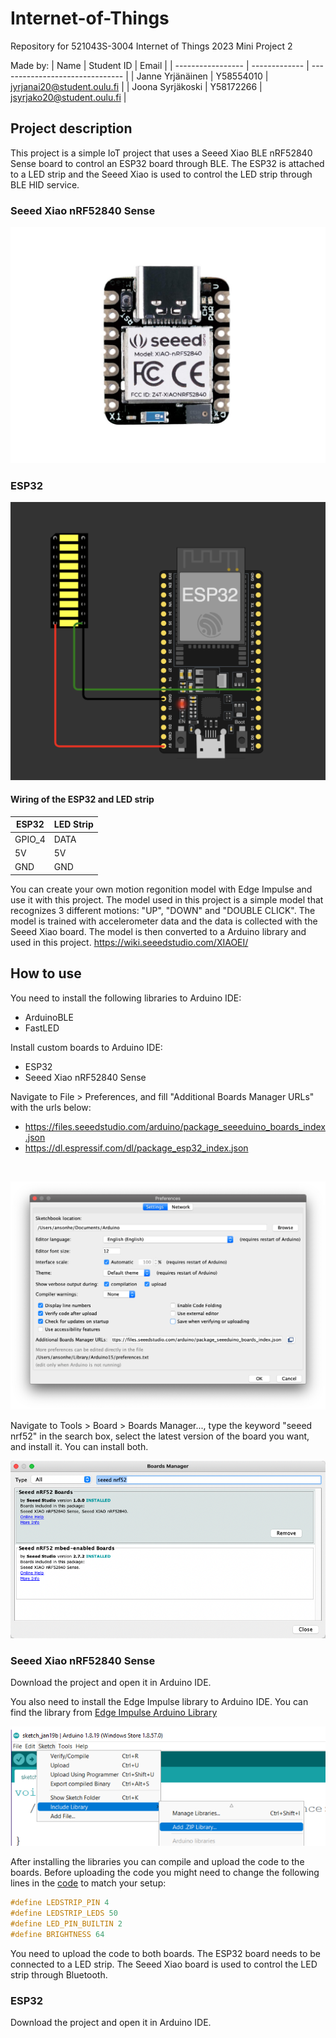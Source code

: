 # Internet-of-Things

Repository for 521043S-3004 Internet of Things 2023 Mini Project 2

Made by:
| Name | Student ID | Email |
| ----------------- | ------------- | ------------------------------- |
| Janne Yrjänäinen | Y58554010 | jyrjanai20@student.oulu.fi |
| Joona Syrjäkoski | Y58172266 | jsyrjako20@student.oulu.fi |


## Project description

This project is a simple IoT project that uses a Seeed Xiao BLE nRF52840 Sense board to control an ESP32 board through BLE. The ESP32 is attached to a LED strip and the Seeed Xiao is used to control the LED strip through BLE HID service.

### Seeed Xiao nRF52840 Sense

![Image of Xiao nRF52840 Sense](./images/XIAO_BLE_Front.png)



### ESP32

![Image of ESP32 Pinout](./images/ESP32_pinout.png)

#### Wiring of the ESP32 and LED strip
| ESP32   | LED Strip |
| ----    | ---- |
| GPIO_4  | DATA |
| 5V      | 5V   |
| GND     | GND  |



You can create your own motion regonition model with Edge Impulse and use it with this project. The model used in this project is a simple model that recognizes 3 different motions: "UP", "DOWN" and "DOUBLE CLICK". The model is trained with accelerometer data and the data is collected with the Seeed Xiao board. The model is then converted to a Arduino library and used in this project.
https://wiki.seeedstudio.com/XIAOEI/


## How to use

 You need to install the following libraries to Arduino IDE:
- ArduinoBLE
- FastLED

Install custom boards to Arduino IDE:
- ESP32
- Seeed Xiao nRF52840 Sense

Navigate to File > Preferences, and fill "Additional Boards Manager URLs" with the urls below:
- https://files.seeedstudio.com/arduino/package_seeeduino_boards_index.json
- https://dl.espressif.com/dl/package_esp32_index.json

<br>

![Image of Boards URL](./images/Boardurl.png)

Navigate to Tools > Board > Boards Manager..., type the keyword "seeed nrf52" in the search box, select the latest version of the board you want, and install it. You can install both.

![Image of Boards Manager](./images/XIAO_Boards_Manager.png)

### Seeed Xiao nRF52840 Sense
Download the project and open it in Arduino IDE.

You also need to install the Edge Impulse library to Arduino IDE. You can find the library from [Edge Impulse Arduino Library](./src/Library/)

![Image of Add custom library](./images/add_zip.png)

After installing the libraries you can compile and upload the code to the boards. Before uploading the code you might need to change the following lines in the [code](./src/esp_hid_lights/esp_hid_v5/esp_hid_v5.ino) to match your setup:


```c++
#define LEDSTRIP_PIN 4
#define LEDSTRIP_LEDS 50
#define LED_PIN_BUILTIN 2
#define BRIGHTNESS 64
```


You need to upload the code to both boards. The ESP32 board needs to be connected to a LED strip. The Seeed Xiao board is used to control the LED strip through Bluetooth.


### ESP32

Download the project and open it in Arduino IDE.
